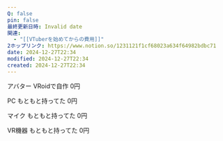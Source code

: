 ```yaml
---
Q: false
pin: false
最終更新日時: Invalid date
関連:
  - "[[VTuberを始めてからの費用]]"
2ホップリンク: https://www.notion.so/1231121f1cf68023a634f64982bdbc71
date: 2024-12-27T22:34
modified: 2024-12-27T22:34
created: 2024-12-27T22:34
---
```

  

アバター VRoidで自作 0円

PC もともと持ってた 0円

マイク もともと持ってた 0円

VR機器 もともと持ってた 0円